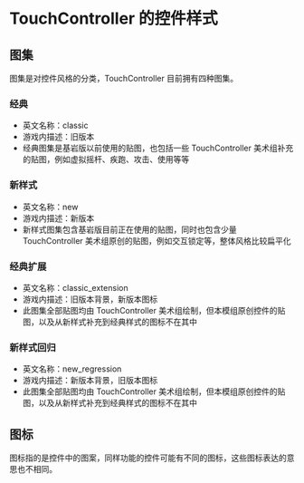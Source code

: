 # TouchController 的控件样式

## 图集

图集是对控件风格的分类，TouchController 目前拥有四种图集。

### 经典

- 英文名称：classic
- 游戏内描述：旧版本
- 经典图集是基岩版以前使用的贴图，也包括一些 TouchController 美术组补充的贴图，例如虚拟摇杆、疾跑、攻击、使用等等

### 新样式

- 英文名称：new
- 游戏内描述：新版本
- 新样式图集包含基岩版目前正在使用的贴图，同时也包含少量 TouchController 美术组原创的贴图，例如交互锁定等，整体风格比较扁平化

### 经典扩展

- 英文名称：classic_extension
- 游戏内描述：旧版本背景，新版本图标
- 此图集全部贴图均由 TouchController 美术组绘制，但本模组原创控件的贴图，以及从新样式补充到经典样式的图标不在其中

### 新样式回归

- 英文名称：new_regression
- 游戏内描述：新版本背景，旧版本图标
- 此图集全部贴图均由 TouchController 美术组绘制，但本模组原创控件的贴图，以及从新样式补充到经典样式的图标不在其中

## 图标

图标指的是控件中的图案，同样功能的控件可能有不同的图标，这些图标表达的意思也不相同。
